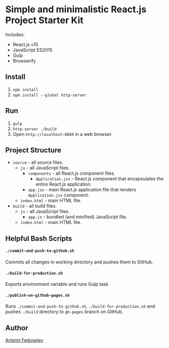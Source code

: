 # Simple and minimalistic React.js Project Starter Kit

Includes:
+ React.js v15
+ JavaScript ES2015
+ Gulp
+ Browserify

## Install

1. `npm install`
2. `npm install --global http-server`

## Run

1. `gulp`
2. `http-server ./build`
3. Open `http://localhost:8080` in a web browser.

## Project Structure

+ `source` - all source files.
  + `js` - all JavaScript files.
    + `components` - all React.js component files.
      + `Application.jsx` - React.js component that encapsulates the entire React.js application.
    + `app.jsx` - main React.js application file that renders `Application.jsx` component.
  + `index.html` - main HTML file.
+ `build` - all build files.
  + `js` - all JavaScript files.
    + `app.js` - bundled (and minified) JavaScript file.
  + `index.html` - main HTML file.

## Helpful Bash Scripts

#### `./commit-and-push-to-github.sh`

Commits all changes in working directory and pushes them to GitHub.


#### `./build-for-production.sh`

Exports environment variable and runs Gulp task.

#### `./publish-on-github-pages.sh`

Runs `./commit-and-push-to-github.sh`, `./build-for-production.sh` and pushes `./build` directory to `gh-pages` branch on GitHub.

## Author

[Artemij Fedosejev](http://artemij.com)